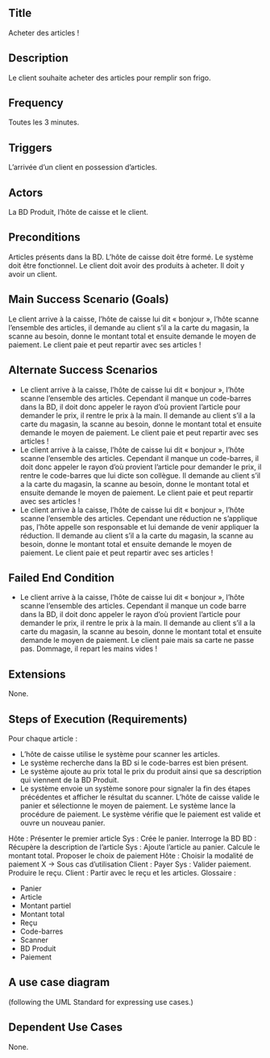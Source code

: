 ## Title 

Acheter des articles !

## Description 

Le client souhaite acheter des articles pour remplir son frigo.

## Frequency

Toutes les 3 minutes.

## Triggers 

L’arrivée d’un client en possession d’articles.

## Actors 
La BD Produit, l’hôte de caisse et le client.

## Preconditions 

Articles présents dans la BD. L’hôte de caisse doit être formé. Le système doit être fonctionnel. Le client doit avoir des produits à acheter. Il doit y avoir un client.

## Main Success Scenario (Goals)
Le client arrive à la caisse, l’hôte de caisse lui dit « bonjour », l’hôte scanne l’ensemble des articles, il demande au client s’il a la carte du magasin, la scanne au besoin, donne le montant total et ensuite demande le moyen de paiement. Le client paie et peut repartir avec ses articles !

## Alternate Success Scenarios 
-	Le client arrive à la caisse, l’hôte de caisse lui dit « bonjour », l’hôte scanne l’ensemble des articles. Cependant il manque un code-barres dans la BD, il doit donc appeler le rayon d’où provient l’article pour demander le prix, il rentre le prix à la main. Il demande au client s’il a la carte du magasin, la scanne au besoin, donne le montant total et ensuite demande le moyen de paiement. Le client paie et peut repartir avec ses articles !
-	Le client arrive à la caisse, l’hôte de caisse lui dit « bonjour », l’hôte scanne l’ensemble des articles. Cependant il manque un code-barres, il doit donc appeler le rayon d’où provient l’article pour demander le prix, il rentre le code-barres que lui dicte son collègue. Il demande au client s’il a la carte du magasin, la scanne au besoin, donne le montant total et ensuite demande le moyen de paiement. Le client paie et peut repartir avec ses articles !
-	Le client arrive à la caisse, l’hôte de caisse lui dit « bonjour », l’hôte scanne l’ensemble des articles. Cependant une réduction ne s’applique pas, l’hôte appelle son responsable et lui demande de venir appliquer la réduction. Il demande au client s’il a la carte du magasin, la scanne au besoin, donne le montant total et ensuite demande le moyen de paiement. Le client paie et peut repartir avec ses articles !


## Failed End Condition 
-	Le client arrive à la caisse, l’hôte de caisse lui dit « bonjour », l’hôte scanne l’ensemble des articles. Cependant il manque un code barre dans la BD, il doit donc appeler le rayon d’où provient l’article pour demander le prix, il rentre le prix à la main. Il demande au client s’il a la carte du magasin, la scanne au besoin, donne le montant total et ensuite demande le moyen de paiement. Le client paie mais sa carte ne passe pas. Dommage, il repart les mains vides !

## Extensions
None.

## Steps of Execution (Requirements)

Pour chaque article :
-	L’hôte de caisse utilise le système pour scanner les articles.
-	Le système recherche dans la BD si le code-barres est bien présent.
-	Le système ajoute au prix total le prix du produit ainsi que sa description qui viennent de la BD Produit.
-	Le système envoie un système sonore pour signaler la fin des étapes précédentes et afficher le résultat du scanner.
L’hôte de caisse valide le panier et sélectionne le moyen de paiement.
Le système lance la procédure de paiement.
Le système vérifie que le paiement est valide et ouvre un nouveau panier.


Hôte : Présenter le premier article
Sys : Crée le panier. Interroge la BD
BD : Récupère la description de l’article
Sys : Ajoute l’article au panier. Calcule le montant total.  Proposer le choix de paiement
Hôte : Choisir la modalité de paiement
	X -> Sous cas d’utilisation
Client : Payer
Sys : Valider paiement. Produire le reçu.
Client : Partir avec le reçu et les articles.
Glossaire : 
-	Panier
-	Article
-	Montant partiel
-	Montant total
-	Reçu
-	Code-barres
-	Scanner
-	BD Produit
-	Paiement

## A use case diagram
(following the UML Standard for expressing use cases.)


## Dependent Use Cases
None.

